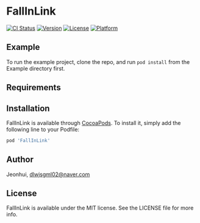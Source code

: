 # FallInLink

[![CI Status](https://img.shields.io/travis/Jeonhui/FallInLink.svg?style=flat)](https://travis-ci.org/Jeonhui/FallInLink)
[![Version](https://img.shields.io/cocoapods/v/FallInLink.svg?style=flat)](https://cocoapods.org/pods/FallInLink)
[![License](https://img.shields.io/cocoapods/l/FallInLink.svg?style=flat)](https://cocoapods.org/pods/FallInLink)
[![Platform](https://img.shields.io/cocoapods/p/FallInLink.svg?style=flat)](https://cocoapods.org/pods/FallInLink)

## Example

To run the example project, clone the repo, and run `pod install` from the Example directory first.

## Requirements

## Installation

FallInLink is available through [CocoaPods](https://cocoapods.org). To install
it, simply add the following line to your Podfile:

```ruby
pod 'FallInLink'
```

## Author

Jeonhui, dlwjsgml02@naver.com

## License

FallInLink is available under the MIT license. See the LICENSE file for more info.
